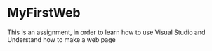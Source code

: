 # MyFirstWeb
This is an assignment, in order to learn how to use Visual Studio and Understand how to make a web page
